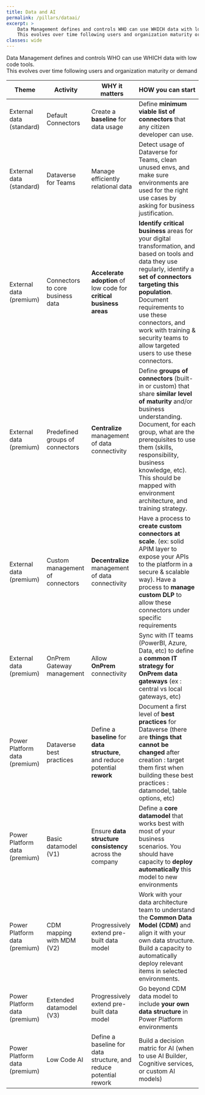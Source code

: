 ```yaml
---
title: Data and AI
permalink: /pillars/dataai/
excerpt: >
    Data Management defines and controls WHO can use WHICH data with low code tools.  
    This evolves over time following users and organization maturity or demand.
classes: wide
---
```


Data Management defines and controls WHO can use WHICH data with low code tools.  
This evolves over time following users and organization maturity or demand

| Theme | Activity | WHY it matters | HOW you can start |
| --- | --- | --- | --- |
| External data (standard) | Default Connectors | Create a **baseline** for data usage | Define **minimum viable list of connectors** that any citizen developer can use. |
| External data (standard) | Dataverse for Teams | Manage efficiently relational data | Detect usage of Dataverse for Teams, clean unused envs, and make sure environments are used for the right use cases by asking for business justification. |
| External data (premium) | Connectors to core business data | **Accelerate adoption** of low code for **critical business areas** | **Identify critical business** areas for your digital transformation, and based on tools and data they use regularly, identify a **set of connectors targeting this population**. Document requirements to use these connectors, and work with training & security teams to allow targeted users to use these connectors.|
| External data (premium) | Predefined groups of connectors | **Centralize** management of data connectivity | Define **groups of connectors** (built-in or custom) that share **similar level of maturity** and/or business understanding. Document, for each group, what are the prerequisites to use them (skills, responsibility, business knowledge, etc). This should be mapped with environment architecture, and training strategy. |
| External data (premium) | Custom management of connectors | **Decentralize** management of data connectivity | Have a process to **create custom connectors at scale**. (ex: solid APIM layer to expose your APIs to the platform in a secure & scalable way). Have a process to **manage custom DLP** to allow these connectors under specific requirements |
| External data (premium) | OnPrem Gateway management | Allow **OnPrem** connectivity | Sync with IT teams  (PowerBI, Azure, Data, etc)  to define a **common IT strategy for OnPrem data gateways** (ex : central vs local gateways, etc) |
| Power Platform data (premium) | Dataverse best practices | Define a **baseline** for **data structure**, and reduce potential **rework** | Document a first level of **best practices** for Dataverse (there are **things that cannot be changed** after creation : target them first when building these best practices : datamodel, table options, etc) |
| Power Platform data (premium) | Basic datamodel (V1) | Ensure **data structure consistency** across the company | Define a **core datamodel** that works best with most of your business scenarios. You should have capacity to **deploy automatically** this model to new environments |
| Power Platform data (premium) | CDM mapping with MDM (V2) | Progressively extend pre-built data model | Work with your data architecture team to understand the **Common Data Model (CDM)** and align it with your own data structure. Build a capacity to automatically deploy relevant items in selected environments. |
| Power Platform data (premium) | Extended datamodel (V3) | Progressively extend pre-built data model | Go beyond CDM data model to include **your own data structure** in Power Platform environments |
| Power Platform data (premium) | Low Code AI | Define a baseline for data structure, and reduce potential rework | Build a decision matric for AI (when to use AI Builder, Cognitive services, or custom AI models) |
